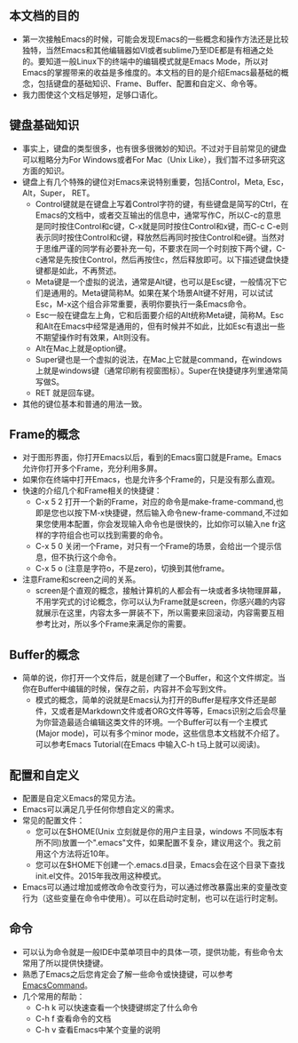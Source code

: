 ## 本文档的目的
* 第一次接触Emacs的时候，可能会发现Emacs的一些概念和操作方法还是比较独特，当然Emacs和其他编辑器如VI或者sublime乃至IDE都是有相通之处的。要知道一般Linux下的终端中的编辑模式就是Emacs Mode，所以对Emacs的掌握带来的收益是多维度的。本文档的目的是介绍Emacs最基础的概念，包括键盘的基础知识、Frame、Buffer、配置和自定义、命令等。
* 我力图使这个文档足够短，足够口语化。
  
## 键盘基础知识
* 事实上，键盘的类型很多，也有很多很微妙的知识。不过对于目前常见的键盘可以粗略分为For Windows或者For Mac（Unix Like），我们暂不过多研究这方面的知识。
* 键盘上有几个特殊的键位对Emacs来说特别重要，包括Control，Meta, Esc，Alt，Super， RET。
    * Control键就是在键盘上写着Control字符的键，有些键盘是简写的Ctrl，在Emacs的文档中，或者交互输出的信息中，通常写作C，所以C-c的意思是同时按住Control和c键，C-x就是同时按住Control和x键，而C-c C-e则表示同时按住Control和c键，释放然后再同时按住Control和e键。当然对于思维严谨的同学有必要补充一句，不要求在同一个时刻按下两个键，C-c通常是先按住Control，然后再按住c，然后释放即可。以下描述键盘快捷键都是如此，不再赘述。
    * Meta键是一个虚拟的说法，通常是Alt键，也可以是Esc键，一般情况下它们是通用的。Meta键简称M。如果在某个场景Alt键不好用，可以试试Esc，M-x这个组合非常重要，表明你要执行一条Emacs命令。
    * Esc一般在键盘左上角，它和后面要介绍的Alt统称Meta键，简称M。Esc和Alt在Emacs中经常是通用的，但有时候并不如此，比如Esc有退出一些不期望操作时有效果，Alt则没有。
    * Alt在Mac上就是option键。
    * Super键也是一个虚拟的说法，在Mac上它就是command，在windows上就是windows键（通常印刷有视窗图标）。Super在快捷键序列里通常简写做S。
    * RET 就是回车键。
* 其他的键位基本和普通的用法一致。

## Frame的概念
* 对于图形界面，你打开Emacs以后，看到的Emacs窗口就是Frame。Emacs允许你打开多个Frame，充分利用多屏。
* 如果你在终端中打开Emacs，也是允许多个Frame的，只是没有那么直观。
* 快速的介绍几个和Frame相关的快捷键：
    * C-x 5 2 打开一个新的Frame，对应的命令是make-frame-command,也即是您也以按下M-x快捷键，然后输入命令new-frame-command,不过如果您使用本配置，你会发现输入命令也是很快的，比如你可以输入ne fr这样的字符组合也可以找到需要的命令。
    * C-x 5 0 关闭一个Frame，对只有一个Frame的场景，会给出一个提示信息，但不执行这个命令。
    * C-x 5 o (注意是字符o，不是zero)，切换到其他frame。
* 注意Frame和screen之间的关系。
    * screen是个直观的概念，接触计算机的人都会有一块或者多块物理屏幕，不用学究式的讨论概念，你可以认为Frame就是screen，你感兴趣的内容就展示在这里，内容太多一屏装不下，所以需要来回滚动，内容需要互相参考比对，所以多个Frame来满足你的需要。
    
## Buffer的概念
* 简单的说，你打开一个文件后，就是创建了一个Buffer，和这个文件绑定。当你在Buffer中编辑的时候，保存之前，内容并不会写到文件。
    * 模式的概念，简单的说就是Emacs认为打开的Buffer是程序文件还是邮件，又或者是Markdown文件或者ORG文件等等，Emacs识别之后会尽量为你营造最适合编辑这类文件的环境。一个Buffer可以有一个主模式(Major mode)，可以有多个minor mode，这些信息本文档就不介绍了。可以参考Emacs Tutorial(在Emacs 中输入C-h t马上就可以阅读)。
      
## 配置和自定义
* 配置是自定义Emacs的常见方法。
* Emacs可以满足几乎任何你想自定义的需求。
* 常见的配置文件：
    * 您可以在$HOME(Unix 立刻就是你的用户主目录，windows 不同版本有所不同)放置一个".emacs"文件，如果配置不复杂，建议用这个。我之前用这个方法将近10年。
    * 您可以在$HOME下创建一个.emacs.d目录，Emacs会在这个目录下查找init.el文件。2015年我改用这种模式。
* Emacs可以通过增加或修改命令改变行为，可以通过修改暴露出来的变量改变行为（这些变量在命令中使用）。可以在启动时定制，也可以在运行时定制。

## 命令
* 可以认为命令就是一般IDE中菜单项目中的具体一项，提供功能，有些命令太常用了所以提供快捷键。
* 熟悉了Emacs之后您肯定会了解一些命令或快捷键，可以参考[EmacsCommand](https://github.com/quanyufang/emacs-config-files/blob/master/EmacsCommand.md "EmacsCommand")。
* 几个常用的帮助：
    * C-h k 可以快速查看一个快捷键绑定了什么命令
    * C-h f 查看命令的文档
    * C-h v 查看Emacs中某个变量的说明
